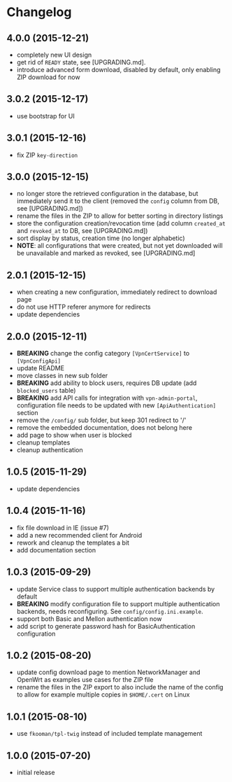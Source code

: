 # Changelog

## 4.0.0 (2015-12-21)
- completely new UI design
- get rid of `READY` state, see [UPGRADING.md].
- introduce advanced form download, disabled by default, only enabling ZIP 
  download for now

## 3.0.2 (2015-12-17)
- use bootstrap for UI

## 3.0.1 (2015-12-16)
- fix ZIP `key-direction`

## 3.0.0 (2015-12-15)
- no longer store the retrieved configuration in the database, but immediately 
  send it to the client (removed the `config` column from DB, see 
  [UPGRADING.md])
- rename the files in the ZIP to allow for better sorting in directory listings
- store the configuration creation/revocation time (add column `created_at` and
  `revoked_at` to DB, see [UPGRADING.md])
- sort display by status, creation time (no longer alphabetic)
- **NOTE**: all configurations that were created, but not yet downloaded will 
  be unavailable and marked as revoked, see [UPGRADING.md]

## 2.0.1 (2015-12-15)
- when creating a new configuration, immediately redirect to download
  page
- do not use HTTP referer anymore for redirects
- update dependencies

## 2.0.0 (2015-12-11)
- **BREAKING** change the config category `[VpnCertService]` to 
  `[VpnConfigApi]`
- update README
- move classes in new sub folder
- **BREAKING** add ability to block users, requires DB update (add 
  `blocked_users` table)
- **BREAKING** add API calls for integration with `vpn-admin-portal`, 
  configuration file needs to be updated with new `[ApiAuthentication]` 
  section
- remove the `/config/` sub folder, but keep 301 redirect to '/'
- remove the embedded documentation, does not belong here
- add page to show when user is blocked
- cleanup templates
- cleanup authentication

## 1.0.5 (2015-11-29)
- update dependencies

## 1.0.4 (2015-11-16)
- fix file download in IE (issue #7)
- add a new recommended client for Android
- rework and cleanup the templates a bit
- add documentation section

## 1.0.3 (2015-09-29)
- update Service class to support multiple authentication backends by
  default
- **BREAKING** modify configuration file to support multiple authentication 
  backends, needs reconfiguring. See `config/config.ini.example`.
- support both Basic and Mellon authentication now
- add script to generate password hash for BasicAuthentication configuration

## 1.0.2 (2015-08-20)
- update config download page to mention NetworkManager and OpenWrt as examples 
  use cases for the ZIP file
- rename the files in the ZIP export to also include the name of the config to
  allow for example multiple copies in `$HOME/.cert` on Linux

## 1.0.1 (2015-08-10)
- use `fkooman/tpl-twig` instead of included template management

## 1.0.0 (2015-07-20)
- initial release
